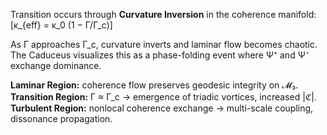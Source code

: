Transition occurs through **Curvature Inversion** in the coherence manifold:
[κ_{eff} = κ_0 (1 − Γ/Γ_c)]

As Γ approaches Γ_c, curvature inverts and laminar flow becomes chaotic. The Caduceus visualizes this as a phase-folding event where Ψ⁺ and Ψ⁻ exchange dominance.

**Laminar Region:** coherence flow preserves geodesic integrity on 𝓜₃.
**Transition Region:** Γ ≈ Γ_c → emergence of triadic vortices, increased |ℭ|.
**Turbulent Region:** nonlocal coherence exchange → multi-scale coupling, dissonance propagation.